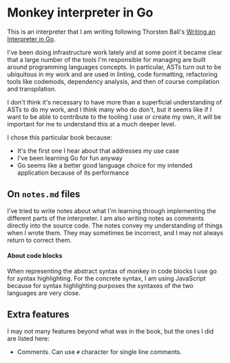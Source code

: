 # Monkey interpreter in Go

This is an interpreter that I am writing following Thorsten Ball's [Writing an Interpreter in Go](https://interpreterbook.com/).

I've been doing infrastructure work lately and at some point it became clear that a large number of the tools I'm responsible for managing are built around programming languages concepts. In particular, ASTs turn out to be ubiquitous in my work and are used in linting, code formatting, refactoring tools like codemods, dependency analysis, and then of course compilation and transpilation.

I don't think it's necessary to have more than a superficial understanding of ASTs to do my work, and I think many who do don't, but it seems like if I want to be able to contribute to the tooling I use or create my own, it will be important for me to understand this at a much deeper level.

I chose this particular book because:

- It's the first one I hear about that addresses my use case
- I've been learning Go for fun anyway
- Go seems like a better good language choice for my intended application because of its performance

## On `notes.md` files

I've tried to write notes about what I'm learning through implementing the different parts of the interpreter. I am also writing notes as comments directly into the source code. The notes convey my understanding of things when I wrote them. They may sometimes be incorrect, and I may not always return to correct them.

#### About code blocks

When representing the abstract syntax of monkey in code blocks
I use go for syntax highlighting. For the concrete syntax, I
am using JavaScript because for syntax highlighting purposes
the syntaxes of the two languages are very close.

## Extra features

I may not many features beyond what was in the book, but the ones I did are listed here:

- Comments. Can use `#` character for single line comments.
